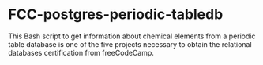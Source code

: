 ﻿# FCC-postgres-periodic-tabledb

This Bash script to get information about chemical elements from a periodic table database is one of the five projects necessary to obtain the relational databases certification from freeCodeCamp.

